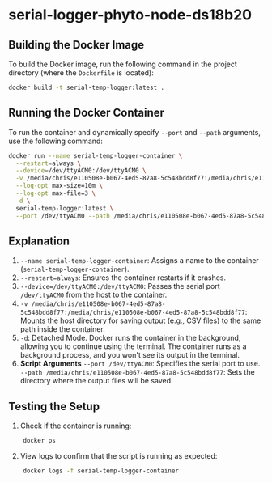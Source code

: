 # serial-logger-phyto-node-ds18b20

## Building the Docker Image
To build the Docker image, run the following command in the project directory (where the `Dockerfile` is located):

```bash
docker build -t serial-temp-logger:latest .
```

## Running the Docker Container
To run the container and dynamically specify `--port` and `--path` arguments, use the following command:

```bash
docker run --name serial-temp-logger-container \
  --restart=always \
  --device=/dev/ttyACM0:/dev/ttyACM0 \
  -v /media/chris/e110508e-b067-4ed5-87a8-5c548bdd8f77:/media/chris/e110508e-b067-4ed5-87a8-5c548bdd8f77 \
  --log-opt max-size=10m \
  --log-opt max-file=3 \
  -d \
  serial-temp-logger:latest \
  --port /dev/ttyACM0 --path /media/chris/e110508e-b067-4ed5-87a8-5c548bdd8f77
```

## Explanation
1. `--name serial-temp-logger-container`: Assigns a name to the container (`serial-temp-logger-container`).
2. `--restart=always`: Ensures the container restarts if it crashes.
3. `--device=/dev/ttyACM0:/dev/ttyACM0`: Passes the serial port `/dev/ttyACM0` from the host to the container.
4. `-v /media/chris/e110508e-b067-4ed5-87a8-5c548bdd8f77:/media/chris/e110508e-b067-4ed5-87a8-5c548bdd8f77`: Mounts the host directory for saving output (e.g., CSV files) to the same path inside the container.
5. `-d`: Detached Mode. Docker runs the container in the background, allowing you to continue using the terminal. The container runs as a background process, and you won't see its output in the terminal.
6. <b>Script Arguments</b>
    `--port /dev/ttyACM0`: Specifies the serial port to use. 
    `--path /media/chris/e110508e-b067-4ed5-87a8-5c548bdd8f77`: Sets the directory where the output files will be saved.

## Testing the Setup

1. Check if the container is running:
```bash
    docker ps
```
2. View logs to confirm that the script is running as expected:
```bash
    docker logs -f serial-temp-logger-container
```
